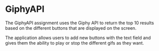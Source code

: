 # GiphyAPI

The GiphyAPI assignment uses the Giphy API to return the top 10 results based on the different buttons that are displayed on the screen.

The application allows users to add new buttons with the text field and gives them the ability to play or stop the different gifs as they want.
